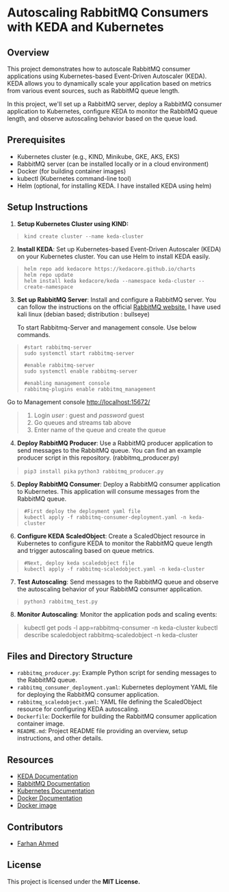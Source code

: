 # Autoscaling RabbitMQ Consumers with KEDA and Kubernetes

## Overview

This project demonstrates how to autoscale RabbitMQ consumer applications using Kubernetes-based Event-Driven Autoscaler (KEDA). KEDA allows you to dynamically scale your application based on metrics from various event sources, such as RabbitMQ queue length.

In this project, we'll set up a RabbitMQ server, deploy a RabbitMQ consumer application to Kubernetes, configure KEDA to monitor the RabbitMQ queue length, and observe autoscaling behavior based on the queue load.

## Prerequisites

-   Kubernetes cluster (e.g., KIND, Minikube, GKE, AKS, EKS)
-   RabbitMQ server (can be installed locally or in a cloud environment)
-   Docker (for building container images)
-   kubectl (Kubernetes command-line tool)
-   Helm (optional, for installing KEDA. I have installed KEDA using helm)


## Setup Instructions

 1. **Setup Kubernetes Cluster using KIND:**
 
> `kind create cluster --name keda-cluster`

 2. **Install KEDA**: 
	 Set up Kubernetes-based Event-Driven Autoscaler (KEDA) on your Kubernetes cluster. You can use Helm to install KEDA easily.

>     helm repo add kedacore https://kedacore.github.io/charts 
>     helm repo update
>     helm install keda kedacore/keda --namespace keda-cluster --create-namespace

 3. **Set up RabbitMQ Server**: 
	 Install and configure a RabbitMQ server. You can follow the instructions on the official [RabbitMQ website.](https://www.rabbitmq.com/docs/install-debian) I have used kali linux (debian based; distribution : bullseye)

	To start Rabbitmq-Server and management console. Use below commands.

	
>     #start rabbitmq-server 	
>     sudo systemctl start rabbitmq-server
>     
>     #enable rabbitmq-server
>     sudo systemctl enable rabbitmq-server
>     
>     #enabling management console
>     rabbitmq-plugins enable rabbitmq_management
 
Go to Management console [http://localhost:15672/](http://localhost:15672/) 

> 1. Login *user* : guest and *password* guest
> 2. Go queues and streams tab above
> 3. Enter name of the queue and create the queue
   
4. **Deploy RabbitMQ Producer**: Use a RabbitMQ producer application to send messages to the RabbitMQ queue. You can find an example producer script in this repository. (rabbitmq_producer.py)

> `pip3 install pika`
> `python3 rabbitmq_producer.py`

 5. **Deploy RabbitMQ Consumer**: Deploy a RabbitMQ consumer application to Kubernetes. This application will consume messages from the RabbitMQ queue.
 

>     #First deploy the deployment yaml file
>     kubectl apply -f rabbitmq-consumer-deployment.yaml -n keda-cluster

6.  **Configure KEDA ScaledObject**: Create a ScaledObject resource in Kubernetes to configure KEDA to monitor the RabbitMQ queue length and trigger autoscaling based on queue metrics.

>     #Next, deploy keda scaledobject file
>     kubectl apply -f rabbitmq-scaledobject.yaml -n keda-cluster
    
7.  **Test Autoscaling**: 
Send messages to the RabbitMQ queue and observe the autoscaling behavior of your RabbitMQ consumer application.

> `python3 rabbitmq_test.py`

8. **Monitor Autoscaling**:
Monitor the application pods and scaling events:
 

> kubectl get pods -l app=rabbitmq-consumer -n keda-cluster
> kubectl describe scaledobject rabbitmq-scaledobject -n keda-cluster

 
## Files and Directory Structure

-   `rabbitmq_producer.py`: Example Python script for sending messages to the RabbitMQ queue.
-   `rabbitmq_consumer_deployment.yaml`: Kubernetes deployment YAML file for deploying the RabbitMQ consumer application.
-   `rabbitmq_scaledobject.yaml`: YAML file defining the ScaledObject resource for configuring KEDA autoscaling.
-   `Dockerfile`: Dockerfile for building the RabbitMQ consumer application container image.
-   `README.md`: Project README file providing an overview, setup instructions, and other details.

## Resources
-   [KEDA Documentation](https://keda.sh/docs/2.8/)
-   [RabbitMQ Documentation](https://www.rabbitmq.com/docs)
-   [Kubernetes Documentation](https://kubernetes.io/docs/home/)
-   [Docker Documentation](https://docs.docker.com/) 
- [Docker image](https://hub.docker.com/repository/docker/farhanhub/rabbitmq-producer/general)

## Contributors

-   [Farhan Ahmed](https://github.com/itsfarhan)

## License

This project is licensed under the **MIT License.**

